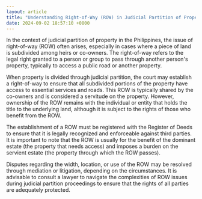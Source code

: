 ```yaml
---
layout: article
title: "Understanding Right-of-Way (ROW) in Judicial Partition of Property in the Philippines"
date: 2024-09-02 18:57:10 +0800
---
```


<p>In the context of judicial partition of property in the Philippines, the issue of right-of-way (ROW) often arises, especially in cases where a piece of land is subdivided among heirs or co-owners. The right-of-way refers to the legal right granted to a person or group to pass through another person's property, typically to access a public road or another property.</p><p>When property is divided through judicial partition, the court may establish a right-of-way to ensure that all subdivided portions of the property have access to essential services and roads. This ROW is typically shared by the co-owners and is considered a servitude on the property. However, ownership of the ROW remains with the individual or entity that holds the title to the underlying land, although it is subject to the rights of those who benefit from the ROW.</p><p>The establishment of a ROW must be registered with the Register of Deeds to ensure that it is legally recognized and enforceable against third parties. It is important to note that the ROW is usually for the benefit of the dominant estate (the property that needs access) and imposes a burden on the servient estate (the property through which the ROW passes).</p><p>Disputes regarding the width, location, or use of the ROW may be resolved through mediation or litigation, depending on the circumstances. It is advisable to consult a lawyer to navigate the complexities of ROW issues during judicial partition proceedings to ensure that the rights of all parties are adequately protected.</p>
